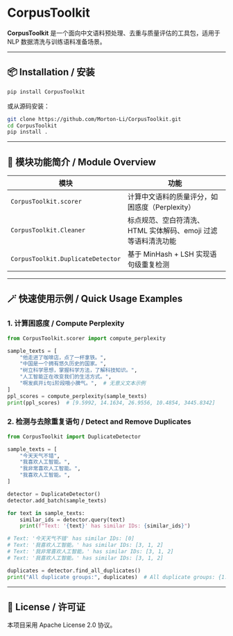 # CorpusToolkit

**CorpusToolkit** 是一个面向中文语料预处理、去重与质量评估的工具包，适用于 NLP 数据清洗与训练语料准备场景。

---

## 📦 Installation / 安装

```bash
pip install CorpusToolkit
```

或从源码安装：

```bash
git clone https://github.com/Morton-Li/CorpusToolkit.git
cd CorpusToolkit
pip install .
```

---

## 🧰 模块功能简介 / Module Overview

| 模块                                | 功能                                   |
|-----------------------------------|--------------------------------------|
| `CorpusToolkit.scorer`            | 计算中文语料的质量评分，如困惑度（Perplexity）         |
| `CorpusToolkit.Cleaner`           | 标点规范、空白符清洗、HTML 实体解码、emoji 过滤等语料清洗功能 |
| `CorpusToolkit.DuplicateDetector` | 基于 MinHash + LSH 实现语句级重复检测           |

---

## 🪄 快速使用示例 / Quick Usage Examples

### 1. **计算困惑度 / Compute Perplexity**

```python
from CorpusToolkit.scorer import compute_perplexity

sample_texts = [
    "他走进了咖啡店，点了一杯拿铁。",
    "中国是一个拥有悠久历史的国家。",
    "树立科学思想，掌握科学方法，了解科技知识。",
    "人工智能正在改变我们的生活方式。",
    "啊发疯开i句i阶段哦小脾气。",  # 无意义文本示例
]
ppl_scores = compute_perplexity(sample_texts)
print(ppl_scores)  # [9.5992, 14.1634, 26.9556, 10.4854, 3445.8342]
```

### 2. **检测与去除重复语句 / Detect and Remove Duplicates**

```python
from CorpusToolkit import DuplicateDetector

sample_texts = [
    "今天天气不错",
    "我喜欢人工智能。",
    "我非常喜欢人工智能。",
    "我喜欢人工智能。",
]

detector = DuplicateDetector()
detector.add_batch(sample_texts)

for text in sample_texts:
    similar_ids = detector.query(text)
    print(f"Text: '{text}' has similar IDs: {similar_ids}")

# Text: '今天天气不错' has similar IDs: [0]
# Text: '我喜欢人工智能。' has similar IDs: [3, 1, 2]
# Text: '我非常喜欢人工智能。' has similar IDs: [3, 1, 2]
# Text: '我喜欢人工智能。' has similar IDs: [3, 1, 2]

duplicates = detector.find_all_duplicates()
print("All duplicate groups:", duplicates)  # All duplicate groups: {1: [3, 2]}
```

---

## 📄 License / 许可证

本项目采用 Apache License 2.0 协议。

